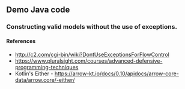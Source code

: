 ## Demo Java code 
### Constructing valid models without the use of exceptions.


#### References
* http://c2.com/cgi-bin/wiki?DontUseExceptionsForFlowControl
* https://www.pluralsight.com/courses/advanced-defensive-programming-techniques
* Kotlin's Either - https://arrow-kt.io/docs/0.10/apidocs/arrow-core-data/arrow.core/-either/
